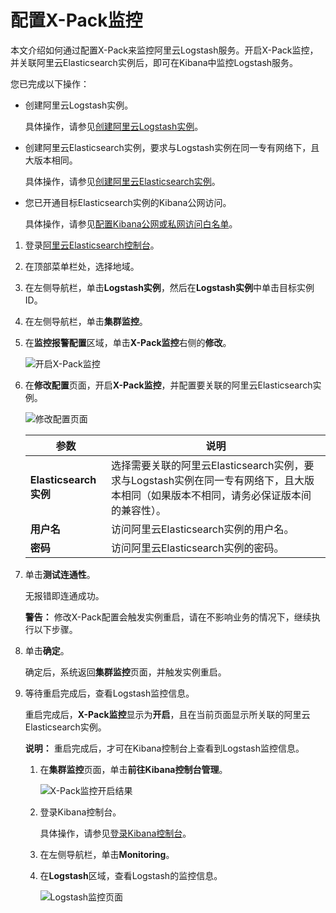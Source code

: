 # 配置X-Pack监控

本文介绍如何通过配置X-Pack来监控阿里云Logstash服务。开启X-Pack监控，并关联阿里云Elasticsearch实例后，即可在Kibana中监控Logstash服务。

您已完成以下操作：

-   创建阿里云Logstash实例。

    具体操作，请参见[创建阿里云Logstash实例](/cn.zh-CN/Logstash/快速入门/步骤一：创建实例/创建阿里云Logstash实例.md)。

-   创建阿里云Elasticsearch实例，要求与Logstash实例在同一专有网络下，且大版本相同。

    具体操作，请参见[创建阿里云Elasticsearch实例](/cn.zh-CN/Elasticsearch/实例管理/创建阿里云Elasticsearch实例.md)。

-   您已开通目标Elasticsearch实例的Kibana公网访问。

    具体操作，请参见[配置Kibana公网或私网访问白名单](/cn.zh-CN/Elasticsearch/可视化控制/Kibana/配置Kibana公网或私网访问白名单.md)。


1.  登录[阿里云Elasticsearch控制台](https://elasticsearch.console.aliyun.com/#/home)。

2.  在顶部菜单栏处，选择地域。

3.  在左侧导航栏，单击**Logstash实例**，然后在**Logstash实例**中单击目标实例ID。

4.  在左侧导航栏，单击**集群监控**。

5.  在**监控报警配置**区域，单击**X-Pack监控**右侧的**修改**。

    ![开启X-Pack监控](https://static-aliyun-doc.oss-accelerate.aliyuncs.com/assets/img/zh-CN/2629919951/p67546.png)

6.  在**修改配置**页面，开启**X-Pack监控**，并配置要关联的阿里云Elasticsearch实例。

    ![修改配置页面](https://static-aliyun-doc.oss-accelerate.aliyuncs.com/assets/img/zh-CN/2629919951/p67560.png)

    |参数|说明|
    |--|--|
    |**Elasticsearch实例**|选择需要关联的阿里云Elasticsearch实例，要求与Logstash实例在同一专有网络下，且大版本相同（如果版本不相同，请务必保证版本间的兼容性）。|
    |**用户名**|访问阿里云Elasticsearch实例的用户名。|
    |**密码**|访问阿里云Elasticsearch实例的密码。|

7.  单击**测试连通性**。

    无报错即连通成功。

    **警告：** 修改X-Pack配置会触发实例重启，请在不影响业务的情况下，继续执行以下步骤。

8.  单击**确定**。

    确定后，系统返回**集群监控**页面，并触发实例重启。

9.  等待重启完成后，查看Logstash监控信息。

    重启完成后，**X-Pack监控**显示为**开启**，且在当前页面显示所关联的阿里云Elasticsearch实例。

    **说明：** 重启完成后，才可在Kibana控制台上查看到Logstash监控信息。

    1.  在**集群监控**页面，单击**前往Kibana控制台管理**。

        ![X-Pack监控开启结果](https://static-aliyun-doc.oss-accelerate.aliyuncs.com/assets/img/zh-CN/2629919951/p67571.png)

    2.  登录Kibana控制台。

        具体操作，请参见[登录Kibana控制台](/cn.zh-CN/Elasticsearch/可视化控制/Kibana/登录Kibana控制台.md)。

    3.  在左侧导航栏，单击**Monitoring**。

    4.  在**Logstash**区域，查看Logstash的监控信息。

        ![Logstash监控页面](https://static-aliyun-doc.oss-accelerate.aliyuncs.com/assets/img/zh-CN/2629919951/p67575.png)


